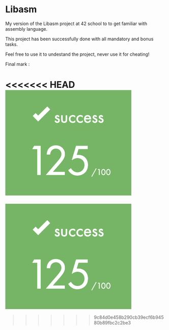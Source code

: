 # Libasm

My version of the Libasm project at 42 school to to get familiar with assembly language.

This project has been successfully done with all mandatory and bonus tasks.

Feel free to use it to undestand the project, never use it for cheating!

Final mark :

<<<<<<< HEAD
![alt text](https://github.com/EniddeallA/Libasm/blob/master/success.png)
=======
![alt text](https://github.com/EniddeallA/Libasm/blob/master/success.png)
>>>>>>> 9c84d0e458b290cb39ecf6b94580b89fbc2c2be3
